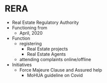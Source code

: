 # RERA
* Real Estate Regulatory Authority
* Functioning from
	* April, 2020
* Function
	* registering
		* Real Estate projects
		* Real Estate Agents
	* attending complaints online/offline
* Initiatives
	* Force Majeure Clause and Assured help
		* MoHUA guideline on Covid